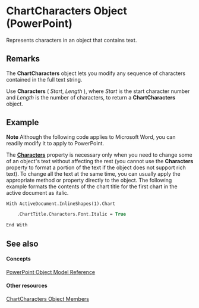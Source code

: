 
# ChartCharacters Object (PowerPoint)

Represents characters in an object that contains text. 


## Remarks

The  **ChartCharacters** object lets you modify any sequence of characters contained in the full text string.

Use  **Characters** ( _Start_, _Length_ ), where _Start_ is the start character number and _Length_ is the number of characters, to return a **ChartCharacters** object.


## Example




 **Note**  Although the following code applies to Microsoft Word, you can readily modify it to apply to PowerPoint.

The  **[Characters](38d03ba1-54dd-4bcb-1da3-37ad9b4f9b4c.md)** property is necessary only when you need to change some of an object's text without affecting the rest (you cannot use the **Characters** property to format a portion of the text if the object does not support rich text). To change all the text at the same time, you can usually apply the appropriate method or property directly to the object. The following example formats the contents of the chart title for the first chart in the active document as italic.




```vb
With ActiveDocument.InlineShapes(1).Chart

    .ChartTitle.Characters.Font.Italic = True

End With
```


## See also


#### Concepts


[PowerPoint Object Model Reference](00acd64a-5896-0459-39af-98df2849849e.md)
#### Other resources


[ChartCharacters Object Members](6c62619a-e176-664e-c30a-83768861f650.md)
